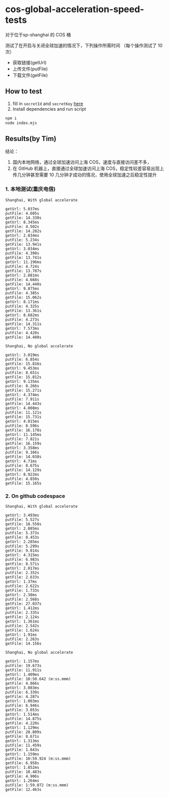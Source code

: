 # cos-global-acceleration-speed-tests

对于位于sp-shanghai 的 COS 桶

测试了在开启与关闭全球加速的情况下，下列操作所需时间 （每个操作测试了 10 次）

- 获取链接(getUrl)
- 上传文件(putFile)
- 下载文件(getFile)

## How to test

1. fill in `secretId` and `secretKey` [here](https://github.com/timqian/cos-global-acceleration-speed-tests/blob/main/index.mjs#L19)
2. Install dependencies and run script
```bash
npm i
node index.mjs
```

## Results(by Tim)

结论：
1. 国内本地网络，通过全球加速访问上海 COS，速度与直接访问差不多，
2. 在 GitHub 机器上，直接通过全球加速访问上海 COS，稳定性较差容易出现上传几分钟甚至需要 10 几分钟才成功的情况，使用全球加速之后稳定性提升

### 1. 本地测试(重庆电信)

```
Shanghai, With global accelerate

getUrl: 5.037ms
putFile: 4.605s
getFile: 14.330s
getUrl: 8.345ms
putFile: 4.502s
getFile: 14.282s
getUrl: 2.834ms
putFile: 5.234s
getFile: 13.941s
getUrl: 3.034ms
putFile: 4.398s
getFile: 13.741s
getUrl: 11.196ms
putFile: 4.724s
getFile: 13.787s
getUrl: 2.881ms
putFile: 4.668s
getFile: 14.440s
getUrl: 9.875ms
putFile: 4.385s
getFile: 15.062s
getUrl: 8.171ms
putFile: 4.325s
getFile: 13.361s
getUrl: 8.682ms
putFile: 4.273s
getFile: 14.311s
getUrl: 7.573ms
putFile: 4.420s
getFile: 14.408s

Shanghai, No global accelerate

getUrl: 3.019ms
putFile: 6.854s
getFile: 15.816s
getUrl: 9.453ms
putFile: 8.651s
getFile: 15.812s
getUrl: 9.135ms
putFile: 8.266s
getFile: 15.271s
getUrl: 4.374ms
putFile: 7.911s
getFile: 14.443s
getUrl: 4.008ms
putFile: 11.121s
getFile: 15.731s
getUrl: 4.015ms
putFile: 8.596s
getFile: 16.178s
getUrl: 11.145ms
putFile: 7.821s
getFile: 16.159s
getUrl: 3.358ms
putFile: 9.166s
getFile: 14.038s
getUrl: 4.71ms
putFile: 8.675s
getFile: 14.129s
getUrl: 8.922ms
putFile: 4.850s
getFile: 15.165s
```

### 2. On github codespace
```
Shanghai, With global accelerate

getUrl: 3.493ms
putFile: 5.527s
getFile: 18.550s
getUrl: 2.085ms
putFile: 5.373s
getFile: 8.453s
getUrl: 2.285ms
putFile: 5.299s
getFile: 9.814s
getUrl: 4.315ms
putFile: 6.983s
getFile: 8.571s
getUrl: 2.017ms
putFile: 2.352s
getFile: 2.633s
getUrl: 1.37ms
putFile: 2.622s
getFile: 1.733s
getUrl: 2.38ms
putFile: 2.568s
getFile: 27.037s
getUrl: 1.412ms
putFile: 2.335s
getFile: 2.124s
getUrl: 1.361ms
putFile: 2.542s
getFile: 1.624s
getUrl: 1.91ms
putFile: 2.263s
getFile: 14.156s

Shanghai, No global accelerate

getUrl: 1.157ms
putFile: 19.673s
getFile: 11.911s
getUrl: 1.409ms
putFile: 10:50.642 (m:ss.mmm)
getFile: 4.866s
getUrl: 3.083ms
putFile: 6.339s
getFile: 4.287s
getUrl: 1.003ms
putFile: 6.946s
getFile: 3.053s
getUrl: 1.514ms
putFile: 14.875s
getFile: 4.220s
getUrl: 1.129ms
putFile: 28.809s
getFile: 8.671s
getUrl: 1.313ms
putFile: 11.459s
getFile: 1.843s
getUrl: 1.159ms
putFile: 10:59.924 (m:ss.mmm)
getFile: 6.958s
getUrl: 1.852ms
putFile: 10.483s
getFile: 4.906s
getUrl: 1.264ms
putFile: 1:59.072 (m:ss.mmm)
getFile: 12.463s
```
